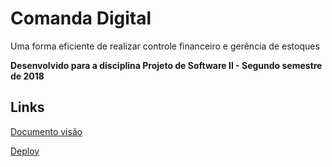# Comanda Digital
Uma forma eficiente de realizar controle financeiro e gerência de estoques

**Desenvolvido para a disciplina Projeto de Software II - Segundo semestre de 2018**

## Links

[Documento visão](https://docs.google.com/document/d/1N29tnpA0BOTXBQ6RXQDhlWgOqm1buFdwWkRjxUVgqNg/edit?usp=sharing)

[Deploy](http://augustocb.ddns.net)
